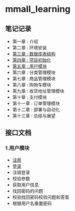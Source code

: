# mmall_learning

## 笔记记录
- 第一章 : 介绍[]()
- 第二章 : 环境安装[]()
- [第三章 : 数据库表结构](https://github.com/chiahaolu/mmall_learning/blob/master/doc/%E7%AC%AC3%E7%AB%A0-%E6%95%B0%E6%8D%AE%E8%A1%A8%E7%BB%93%E6%9E%84.md)
- [第四章 : 项目初始化](https://github.com/chiahaolu/mmall_learning/blob/master/doc/%E7%AC%AC4%E7%AB%A0.md)
- [第五章 : 用户模块](https://github.com/chiahaolu/mmall_learning/blob/master/doc/%E7%AC%AC5%E7%AB%A0-%E7%94%A8%E6%88%B7%E6%A8%A1%E5%9D%97.md)
- 第六章 : 分类管理模块[]()
- 第七章 : 商品管理模块[]()
- 第八章 : 购物车模块[]()
- 第九章 : 收货地址管理模块[]()
- 第十章 : 支付模块[]()
- 第十一章 : 订单管理模块[]()
- 第十二章 : 部署与自动化[]()
- 第十三章 : 总结与展望[]()

## 接口文档
### 1.用户模块
- [注册](https://github.com/chiahaolu/mmall_learning/blob/master/api/%E7%94%A8%E6%88%B7%E6%A8%A1%E5%9D%97/1.%E6%B3%A8%E5%86%8C.md)
- [登录](https://github.com/chiahaolu/mmall_learning/blob/master/api/%E7%94%A8%E6%88%B7%E6%A8%A1%E5%9D%97/2.%E7%99%BB%E5%BD%95.md)
- 注销登录
- 校验参数
- 获取用户信息
- 找回密码的问题
- 校验找回密码校验问题和答案
- 根据用户名重置密码



